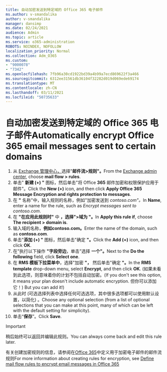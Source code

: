 ```yaml
---
title: 自动加密发送到特定域的 Office 365 电子邮件
ms.author: v-smandalika
author: v-smandalika
manager: dansimp
ms.date: 02/24/2021
audience: Admin
ms.topic: article
ms.service: o365-administration
ROBOTS: NOINDEX, NOFOLLOW
localization_priority: Normal
ms.collection: Adm_O365
ms.custom:
- "9000078"
- "7342"
ms.openlocfilehash: 7fb96a30cd1922bd39a4b99a7ecd869622f3a466
ms.sourcegitcommit: 6312ee31561db36104f32282d019d069ede69174
ms.translationtype: MT
ms.contentlocale: zh-CN
ms.lasthandoff: 03/11/2021
ms.locfileid: "50735633"
---
```

# <a name="automatically-encrypt-office-365-email-messages-sent-to-certain-domains"></a><span data-ttu-id="d7242-102">自动加密发送到特定域的 Office 365 电子邮件</span><span class="sxs-lookup"><span data-stu-id="d7242-102">Automatically encrypt Office 365 email messages sent to certain domains</span></span>

1. <span data-ttu-id="d7242-103">从 [Exchange 管理中心，](https://outlook.office365.com/ecp/)选择"**邮件流>规则"。**</span><span class="sxs-lookup"><span data-stu-id="d7242-103">From the [Exchange admin center](https://outlook.office365.com/ecp/), choose **mail flow > rules**.</span></span> 
2. <span data-ttu-id="d7242-104">单击" **新建 (+) "** 图标，然后单击"将 Office **365** 邮件加密和权限保护应用于邮件"。</span><span class="sxs-lookup"><span data-stu-id="d7242-104">Click the **New (+)** icon, and then click **Apply Office 365 Message Encryption and rights protection to messages**.</span></span>
3. <span data-ttu-id="d7242-105">在 **"** 名称"中，输入规则的名称，例如"加密发送到 *contoso.com"。*</span><span class="sxs-lookup"><span data-stu-id="d7242-105">In **Name**, enter a name for the rule, such as *Encrypt messages sent to contoso.com*.</span></span>
4. <span data-ttu-id="d7242-106">在 **"在应用此规则时"** 中 **，选择">域为 "。**</span><span class="sxs-lookup"><span data-stu-id="d7242-106">In **Apply this rule if**, choose **The recipient > domain is**.</span></span> 
5. <span data-ttu-id="d7242-107">输入域的名称，**例如contoso.com。**</span><span class="sxs-lookup"><span data-stu-id="d7242-107">Enter the name of the domain, such as **contoso.com**.</span></span>
6. <span data-ttu-id="d7242-108">单击"**添加 (+) "** 图标，然后单击"确定 **"。**</span><span class="sxs-lookup"><span data-stu-id="d7242-108">Click the **Add (+)** icon, and then click **OK**.</span></span>
7. <span data-ttu-id="d7242-109">在"执行以下操作 **"字段旁边**，单击"选择 **一个"。**</span><span class="sxs-lookup"><span data-stu-id="d7242-109">Next to the **Do the following** field, click **Select one**.</span></span> 
8. <span data-ttu-id="d7242-110">在 **RMS 模板下拉菜单中**，选择"加密 **"，** 然后单击"确定 **"。**</span><span class="sxs-lookup"><span data-stu-id="d7242-110">In the **RMS template** drop-down menu, select **Encrypt**, and then click **OK**.</span></span> <span data-ttu-id="d7242-111"> (如果未看到此选项，则意味着你的计划不包括自动加密。</span><span class="sxs-lookup"><span data-stu-id="d7242-111">(If you don't see this option, it means your plan doesn't include automatic encryption.</span></span> <span data-ttu-id="d7242-112">但你可以添加它！) </span><span class="sxs-lookup"><span data-stu-id="d7242-112">But you can add it!)</span></span>
9. <span data-ttu-id="d7242-113">从此时 (可选选择列表中选择任何可选选项，其中很多选项都可以使用默认设置，以简化) 。</span><span class="sxs-lookup"><span data-stu-id="d7242-113">Choose any optional selection (from a list of optional selections that you can make at this point, many of which can be left with the default setting for simplicity).</span></span>
10. <span data-ttu-id="d7242-114">单击“**保存**”。</span><span class="sxs-lookup"><span data-stu-id="d7242-114">Click **Save**.</span></span>

> [!IMPORTANT]
> <span data-ttu-id="d7242-115">稍后始终可以返回并编辑此规则。</span><span class="sxs-lookup"><span data-stu-id="d7242-115">You can always come back and edit this rule later.</span></span>

<span data-ttu-id="d7242-116">有关创建加密规则的信息，请参阅在[Office 365](https://docs.microsoft.com/microsoft-365/compliance/define-mail-flow-rules-to-encrypt-email)中定义用于加密电子邮件的邮件流规则</span><span class="sxs-lookup"><span data-stu-id="d7242-116">For more information about creating rules for encryption, see [Define mail flow rules to encrypt email messages in Office 365](https://docs.microsoft.com/microsoft-365/compliance/define-mail-flow-rules-to-encrypt-email)</span></span>